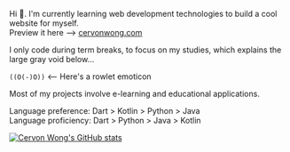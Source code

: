 Hi 👋. I'm currently learning web development technologies to build a cool website for myself.
<br>
Preview it here --> [cervonwong.com](https://cervonwong.com)

I only code during term breaks, to focus on my studies, which explains the large gray void below...

`((O(-)O))` <-- Here's a rowlet emoticon

Most of my projects involve e-learning and educational applications.

Language preference: Dart > Kotlin > Python > Java
<br>
Language proficiency: Dart > Python > Java > Kotlin

[![Cervon Wong's GitHub stats](https://github-readme-stats.vercel.app/api?username=cervonwong&show_icons=true&include_all_commits=true)](https://github.com/cervonwong)
